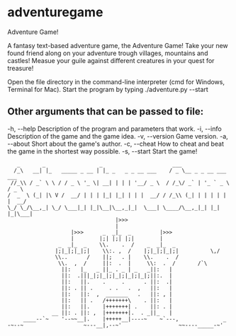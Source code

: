 # adventuregame
Adventure Game!

A fantasy text-based adventure game, the Adventure Game!
Take your new found friend along on your adventure trough villages, mountains
and castles! Measue your guile against different creatures in your quest for treasure!

Open the file directory in the command-line interpreter (cmd for Windows, Terminal for Mac).
Start the program by typing 
./adventure.py --start

Other arguments that can be passed to file:
-------
-h, --help          Description of the program and parameters that work.
-i, --info          Description of the game and the game idea.
-v, --version       Game version.
-a, --about         Short about the game's author.
-c, --cheat         How to cheat and beat the game in the shortest way possible.
-s, --start         Start the game!

       _       _                 _                      ___                     
      /_\   __| |_   _____ _ __ | |_ _   _ _ __ ___    / _ \__ _ _ __ ___   ___ 
     //_\\ / _` \ \ / / _ \ '_ \| __| | | | '__/ _ \  / /_\/ _` | '_ ` _ \ / _ \
    /  _  \ (_| |\ V /  __/ | | | |_| |_| | | |  __/ / /_\\ (_| | | | | | |  __/
    \_/ \_/\__,_| \_/ \___|_| |_|\__|\__,_|_|  \___| \____/\__,_|_| |_| |_|\___|
                                      |>>>
                                      |
                        |>>>      _  _|_  _         |>>>
                        |        |;| |;| |;|        |
                    _  _|_  _    \\.    .  /    _  _|_  _
                   |;|_|;|_|;|    \\:. ,  /    |;|_|;|_|;|          \,/
                   \\..      /    ||;   . |    \\.    .  /
                    \\.  ,  /     ||:  .  |     \\:  .  /       /`\
                     ||:   |_   _ ||_ . _ | _   _||:   |
                     ||:  .|||_|;|_|;|_|;|_|;|_|;||:.  |
                     ||:   ||.    .     .      . ||:  .|
                     ||: . || .     . .   .  ,   ||:   |       
                     ||:   ||:  ,  _______   .   ||: , |            
                     ||:   || .   /+++++++\    . ||:   |
                     ||:   ||.    |+++++++| .    ||: . |
                  __ ||: . ||: ,  |+++++++|.  . _||_   |
         ____--`~    '--~~__|.    |+++++__|----~    ~`---,              _
    -~--~                   ~---__|,--~'                  ~~----_____-~' 
